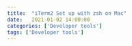 ```yaml
---
title:  "iTerm2 Set up with zsh on Mac"
date:   2021-01-02 14:00:00
categories: ['Developer tools']
tags: ['Developer tools']
---
```


